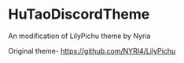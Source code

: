 # HuTaoDiscordTheme

An modification of LilyPichu theme by Nyria

Original theme-
https://github.com/NYRI4/LilyPichu
